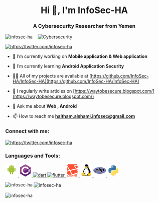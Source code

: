 <h1 align="center">Hi 👋, I'm InfoSec-HA</h1>
<h3 align="center">A Cybersecurity Researcher from Yemen</h3>
<img align="right" width="400" alt="Cybersecurity" src="https://media.licdn.com/dms/image/C5112AQF9a-hvzWn8uA/article-cover_image-shrink_600_2000/0/1574956586430?e=2147483647&v=beta&t=gJtNG2yyNA55hJa-1EQ_20QewBtVaz1oMq20GX4e_ic">

<p align="left"> <img src="https://komarev.com/ghpvc/?username=infosec-ha&label=Profile%20views&color=0e75b6&style=flat" alt="infosec-ha" /> </p>

<p align="left"> <a href="https://twitter.com/https://twitter.com/infosec-ha" target="blank"><img src="https://img.shields.io/twitter/follow/https://twitter.com/infosec-ha?logo=twitter&style=for-the-badge" alt="https://twitter.com/infosec-ha" /></a> </p>

- 🔭 I’m currently working on **Mobile application & Web application**

- 🌱 I’m currently learning **Android Application Security**

- 👨‍💻 All of my projects are available at [https://github.com/InfoSec-HA/InfoSec-HA](https://github.com/InfoSec-HA/InfoSec-HA)

- 📝 I regularly write articles on [https://waytobesecure.blogspot.com/](https://waytobesecure.blogspot.com/)

- 💬 Ask me about **Web , Android**

- 📫 How to reach me **haitham.alshami.infosec@gmail.com**

<h3 align="left">Connect with me:</h3>
<p align="left">
<a href="https://twitter.com/https://twitter.com/infosec-ha" target="blank"><img align="center" src="https://raw.githubusercontent.com/rahuldkjain/github-profile-readme-generator/master/src/images/icons/Social/twitter.svg" alt="https://twitter.com/infosec-ha" height="30" width="40" /></a>
</p>

<h3 align="left">Languages and Tools:</h3>
<p align="left"> <a href="https://developer.android.com" target="_blank" rel="noreferrer"> <img src="https://raw.githubusercontent.com/devicons/devicon/master/icons/android/android-original-wordmark.svg" alt="android" width="40" height="40"/> </a> <a href="https://www.w3schools.com/cs/" target="_blank" rel="noreferrer"> <img src="https://raw.githubusercontent.com/devicons/devicon/master/icons/csharp/csharp-original.svg" alt="csharp" width="40" height="40"/> </a> <a href="https://dart.dev" target="_blank" rel="noreferrer"> <img src="https://www.vectorlogo.zone/logos/dartlang/dartlang-icon.svg" alt="dart" width="40" height="40"/> </a> <a href="https://flutter.dev" target="_blank" rel="noreferrer"> <img src="https://www.vectorlogo.zone/logos/flutterio/flutterio-icon.svg" alt="flutter" width="40" height="40"/> </a> <a href="https://laravel.com/" target="_blank" rel="noreferrer"> <img src="https://raw.githubusercontent.com/devicons/devicon/master/icons/laravel/laravel-plain-wordmark.svg" alt="laravel" width="40" height="40"/> </a> <a href="https://www.linux.org/" target="_blank" rel="noreferrer"> <img src="https://raw.githubusercontent.com/devicons/devicon/master/icons/linux/linux-original.svg" alt="linux" width="40" height="40"/> </a> <a href="https://www.php.net" target="_blank" rel="noreferrer"> <img src="https://raw.githubusercontent.com/devicons/devicon/master/icons/php/php-original.svg" alt="php" width="40" height="40"/> </a> <a href="https://www.python.org" target="_blank" rel="noreferrer"> <img src="https://raw.githubusercontent.com/devicons/devicon/master/icons/python/python-original.svg" alt="python" width="40" height="40"/> </a> </p>

<p><img align="left" src="https://github-readme-stats.vercel.app/api/top-langs?username=infosec-ha&show_icons=true&locale=en&layout=compact" alt="infosec-ha" /></p>

<p>&nbsp;<img align="center" src="https://github-readme-stats.vercel.app/api?username=infosec-ha&show_icons=true&locale=en" alt="infosec-ha" /></p>

<p><img align="center" src="https://github-readme-streak-stats.herokuapp.com/?user=infosec-ha&" alt="infosec-ha" /></p>

